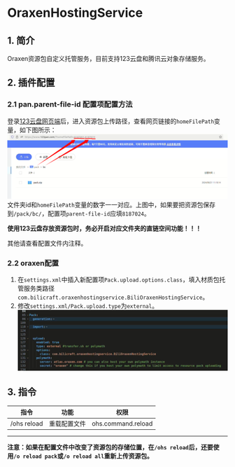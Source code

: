 # OraxenHostingService
## 1. 简介
Oraxen资源包自定义托管服务，目前支持123云盘和腾讯云对象存储服务。

## 2. 插件配置
### 2.1 pan.parent-file-id 配置项配置方法
登录[123云盘网页端](https://www.123pan.com/)后，进入资源包上传路径，查看网页链接的`homeFilePath`变量，如下图所示：
![parent_file_id1.png](imgs/parent_file_id1.png)
文件夹id和`homeFilePath`变量的数字一一对应。上图中，如果要把资源包保存到`/pack/bc/`，配置项`parent-file-id`应填`8187024`。

**使用123云盘存放资源包时，务必开启对应文件夹的直链空间功能！！！**

其他请查看配置文件内注释。
### 2.2 oraxen配置
1. 在`settings.xml`中插入新配置项`Pack.upload.options.class`，填入材质包托管服务类路径`com.bilicraft.oraxenhostingservice.BiliOraxenHostingService`。
2. 修改`settings.xml/Pack.upload.type`为`external`。
![oraxen_settings.png](imgs/oraxen_settings.png)

## 3. 指令
| 指令          | 功能     | 权限                 |
|-------------|--------|--------------------|
| /ohs reload | 重载配置文件 | ohs.command.reload |
---
**注意：如果在配置文件中改变了资源包的存储位置，在`/ohs reload`后，还要使用`/o reload pack`或`/o reload all`重新上传资源包。**